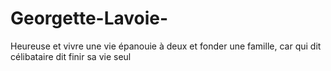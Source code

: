 # Georgette-Lavoie-
Heureuse et vivre une vie épanouie à deux et fonder une famille, car qui dit célibataire dit finir sa vie seul 
